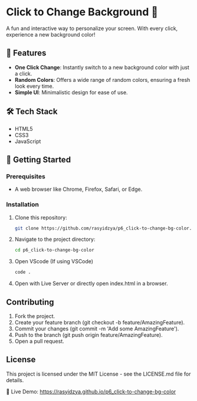 # Click to Change Background 🌈

A fun and interactive way to personalize your screen. With every click, experience a new background color!

<!--![Project Screenshot](path-to-screenshot-image.png)
<!-- Replace with a link to your project's screenshot -->

## 🌟 Features

- **One Click Change**: Instantly switch to a new background color with just a click.
- **Random Colors**: Offers a wide range of random colors, ensuring a fresh look every time.
- **Simple UI**: Minimalistic design for ease of use.


## 🛠️ Tech Stack

- HTML5
- CSS3
- JavaScript

## 🔧 Getting Started

### Prerequisites

- A web browser like Chrome, Firefox, Safari, or Edge.

### Installation

1. Clone this repository:
   ```bash
   git clone https://github.com/rasyidzya/p6_click-to-change-bg-color.git

2. Navigate to the project directory:
   ```bash
   cd p6_click-to-change-bg-color
3. Open VScode (If using VSCode)
   ```bash
   code .
4. Open with Live Server or directly open index.html in a browser.

## Contributing
1. Fork the project.
2. Create your feature branch (git checkout -b feature/AmazingFeature).
3. Commit your changes (git commit -m 'Add some AmazingFeature').
4. Push to the branch (git push origin feature/AmazingFeature).
5. Open a pull request.
   
## License
This project is licensed under the MIT License - see the LICENSE.md file for details.

🔗 Live Demo: https://rasyidzya.github.io/p6_click-to-change-bg-color

